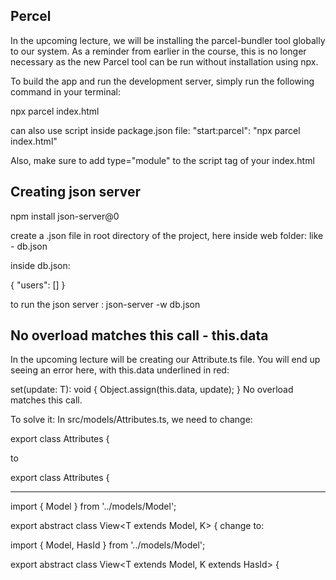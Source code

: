 ## Percel 
In the upcoming lecture, we will be installing the parcel-bundler tool globally to our system. As a reminder from earlier in the course, this is no longer necessary as the new Parcel tool can be run without installation using npx.

To build the app and run the development server, simply run the following command in your terminal:

npx parcel index.html

can also use script inside package.json file: "start:parcel": "npx parcel index.html"

Also, make sure to add type="module" to the script tag of your index.html

<script type="module" src="./src/index.ts"></script>


## Creating json server

npm install json-server@0

create a .json file in root directory of the project, here inside web folder:
like - db.json 

inside db.json: 

{
    "users": []
}

to run the json server : json-server -w db.json

## No overload matches this call - this.data

In the upcoming lecture will be creating our Attribute.ts file. You will end up seeing an error here, with this.data underlined in red:

  set(update: T): void {
    Object.assign(this.data, update);
  }
No overload matches this call.

To solve it: In src/models/Attributes.ts, we need to change:

export class Attributes<T> {

to

export class Attributes<T extends Object> {




--------------------------
import { Model } from '../models/Model';
 
export abstract class View<T extends Model<K>, K> {
change to:

import { Model, HasId } from '../models/Model';
 
export abstract class View<T extends Model<K>, K extends HasId> {